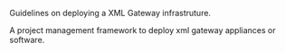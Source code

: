 Guidelines on deploying a XML Gateway infrastruture.

A project management framework to deploy xml gateway appliances or software.